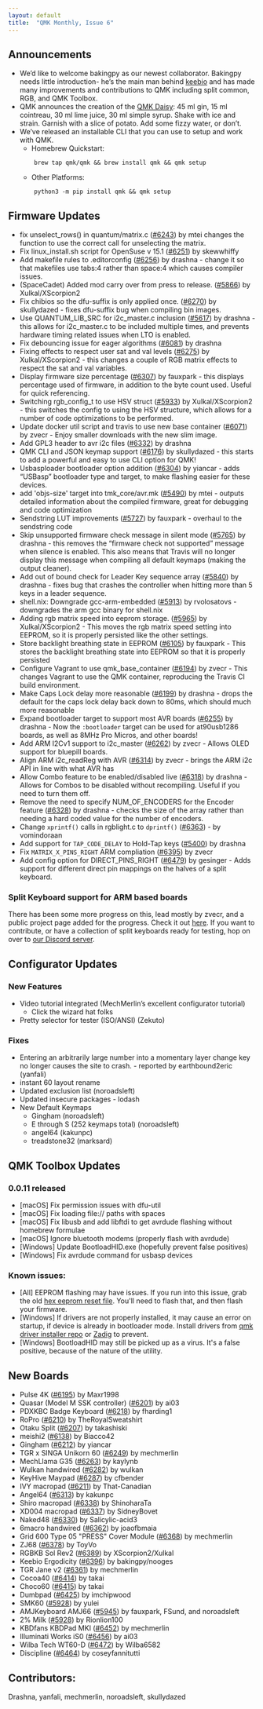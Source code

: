 ```yaml
---
layout: default
title:  "QMK Monthly, Issue 6"
---
```


## Announcements
- We’d like to welcome bakingpy as our newest collaborator.  Bakingpy needs little introduction- he’s the main man behind [keebio](https://keeb.io/) and has made many improvements and contributions to QMK including split common, RGB, and QMK Toolbox.
- QMK announces the creation of the [QMK Daisy](https://imgur.com/a/TQKOJuo): 45 ml gin, 15 ml cointreau, 30 ml lime juice, 30 ml simple syrup. Shake with ice and strain. Garnish with a slice of potato. Add some fizzy water, or don’t.
- We’ve released an installable CLI that you can use to setup and work with QMK.
    - Homebrew Quickstart:
    ```
        brew tap qmk/qmk && brew install qmk && qmk setup
    ```
    - Other Platforms:
    ```
        python3 -m pip install qmk && qmk setup
    ```

## Firmware Updates

- fix unselect_rows() in quantum/matrix.c ([#6243](https://github.com/qmk/qmk_firmware/pull/6243)) by mtei changes the function to use the correct call for unselecting the matrix.
- Fix linux_install.sh script for OpenSuse v 15.1 ([#6251](https://github.com/qmk/qmk_firmware/pull/6251)) by skewwhiffy
- Add makefile rules to .editorconfig ([#6256](https://github.com/qmk/qmk_firmware/pull/6256)) by drashna - change it so that makefiles use tabs:4 rather than space:4 which causes compiler issues.
- (SpaceCadet) Added mod carry over from press to release. ([#5866](https://github.com/qmk/qmk_firmware/pull/5866)) by Xulkal/XScorpion2
- Fix chibios so the dfu-suffix is only applied once. ([#6270](https://github.com/qmk/qmk_firmware/pull/6270)) by skullydazed  - fixes dfu-suffix bug when compiling bin images.
- Use QUANTUM_LIB_SRC for i2c_master.c inclusion ([#5617](https://github.com/qmk/qmk_firmware/pull/5617)) by drashna - this allows for i2c_master.c to be included multiple times, and prevents hardware timing related issues when LTO is enabled.
- Fix debouncing issue for eager algorithms ([#6081](https://github.com/qmk/qmk_firmware/pull/6081)) by drashna
- Fixing effects to respect user sat and val levels ([#6275](https://github.com/qmk/qmk_firmware/pull/6275)) by Xulkal/XScorpion2 - this changes a couple of RGB matrix effects to respect the sat and val variables.
- Display firmware size percentage ([#6307](https://github.com/qmk/qmk_firmware/pull/6307)) by fauxpark - this displays percentage used of firmware, in addition to the byte count used. Useful for quick referencing.
- Switching rgb_config_t to use HSV struct ([#5933](https://github.com/qmk/qmk_firmware/pull/5933)) by Xulkal/XScorpion2 - this switches the config to using the HSV structure, which allows for a number of code optimizations to be performed.
- Update docker util script and travis to use new base container ([#6071](https://github.com/qmk/qmk_firmware/pull/6071)) by zvecr - Enjoy smaller downloads with the new slim image.
- Add GPL3 header to avr i2c files ([#6332](https://github.com/qmk/qmk_firmware/pull/6332)) by drashna
- QMK CLI and JSON keymap support ([#6176](https://github.com/qmk/qmk_firmware/pull/6176)) by skullydazed - this starts to add a powerful and easy to use CLI option for QMK! 
- Usbasploader bootloader option addition ([#6304](https://github.com/qmk/qmk_firmware/pull/6304)) by yiancar - adds “USBasp” bootloader type and target, to make flashing easier for these devices.
- add 'objs-size' target into tmk_core/avr.mk ([#5490](https://github.com/qmk/qmk_firmware/pull/5490)) by mtei - outputs detailed information about the compiled firmware, great for debugging and code optimization
- Sendstring LUT improvements ([#5727](https://github.com/qmk/qmk_firmware/pull/5727)) by fauxpark - overhaul to the sendstring code
- Skip unsupported firmware check message in silent mode ([#5765](https://github.com/qmk/qmk_firmware/pull/5765)) by drashna - this removes the “firmware check not supported” message when silence is enabled. This also means that Travis will no longer display this message when compiling all default keymaps (making the output cleaner).
- Add out of bound check for Leader Key sequence array ([#5840](https://github.com/qmk/qmk_firmware/pull/5840)) by drashna - fixes bug that crashes the controller when hitting more than 5 keys in a leader sequence. 
- shell.nix: Downgrade gcc-arm-embedded ([#5913](https://github.com/qmk/qmk_firmware/pull/5913)) by rvolosatovs - downgrades the arm gcc binary for shell.nix
- Adding rgb matrix speed into eeprom storage. ([#5965](https://github.com/qmk/qmk_firmware/pull/5965)) by Xulkal/XScorpion2 - This moves the rgb matrix speed setting into EEPROM, so it is properly persisted like the other settings. 
- Store backlight breathing state in EEPROM ([#6105](https://github.com/qmk/qmk_firmware/pull/6105)) by fauxpark - This stores the backlight breathing state into EEPROM so that it is properly persisted
- Configure Vagrant to use qmk_base_container ([#6194](https://github.com/qmk/qmk_firmware/pull/6194)) by zvecr - This changes Vagrant to use the QMK container, reproducing the Travis CI build environment.
- Make Caps Lock delay more reasonable ([#6199](https://github.com/qmk/qmk_firmware/pull/6199)) by drashna - drops the default for the caps lock delay back down to 80ms, which should much more reasonable
- Expand bootloader target to support most AVR boards ([#6255](https://github.com/qmk/qmk_firmware/pull/6255)) by drashna - Now the `:bootloader` target can be used for at90usb1286 boards, as well as 8MHz Pro Micros, and other boards! 
- Add ARM I2Cv1 support to i2c_master ([#6262](https://github.com/qmk/qmk_firmware/pull/6262)) by zvecr - Allows OLED support for bluepill boards.
- Align ARM i2c_readReg with AVR ([#6314](https://github.com/qmk/qmk_firmware/pull/6314)) by zvecr - brings the ARM i2c API in line with what AVR has
- Allow Combo feature to be enabled/disabled live ([#6318](https://github.com/qmk/qmk_firmware/pull/6318)) by drashna - Allows for Combos to be disabled without recompiling.  Useful if you need to turn them off.
- Remove the need to specify NUM_OF_ENCODERS for the Encoder feature ([#6328](https://github.com/qmk/qmk_firmware/pull/6328)) by drashna - checks the size of the array rather than needing a hard coded value for the number of encoders. 
- Change `xprintf()` calls in rgblight.c to `dprintf()` ([#6363](https://github.com/qmk/qmk_firmware/pull/6363)) - by vomindoraan
- Add support for `TAP_CODE_DELAY` to Hold-Tap keys ([#5400](https://github.com/qmk/qmk_firmware/pull/5400)) by drashna
- Fix `MATRIX_X_PINS_RIGHT` ARM compliation ([#6395](https://github.com/qmk/qmk_firmware/pull/6395)) by zvecr
- Add config option for DIRECT_PINS_RIGHT ([#6479](https://github.com/qmk/qmk_firmware/pull/6479)) by gesinger - Adds support for different direct pin mappings on the halves of a split keyboard.



### Split Keyboard support for ARM based boards

There has been some more progress on this, lead mostly by zvecr, and a public project page added for the progress. Check it out [here](https://github.com/qmk/qmk_firmware/projects/2). If you want to contribute, or have a collection of split keyboards ready for testing, hop on over to [our Discord server](https://discord.gg/Uq7gcHh).

## Configurator Updates
### New Features
- Video tutorial integrated (MechMerlin’s excellent configurator tutorial)
    - Click the wizard hat folks
- Pretty selector for tester (ISO/ANSI) (Zekuto)
### Fixes
- Entering an arbitrarily large number into a momentary layer change key no longer causes the site to crash. - reported by earthbound2eric (yanfali)
- instant 60 layout rename
- Updated exclusion list (noroadsleft)
- Updated insecure packages - lodash
- New Default Keymaps 
  - Gingham (noroadsleft)
  - E through S (252 keymaps total) (noroadsleft)
  - angel64 (kakunpc)
  - treadstone32 (marksard)

## QMK Toolbox Updates

### 0.0.11 released
- [macOS] Fix permission issues with dfu-util
- [macOS] Fix loading file:// paths with spaces
- [macOS] Fix libusb and add libftdi to get avrdude flashing without homebrew formulae
- [macOS] Ignore bluetooth modems (properly flash with avrdude)
- [Windows] Update BootloadHID.exe (hopefully prevent false positives)
- [Windows] Fix avrdude command for usbasp devices

### Known issues:
* [All] EEPROM flashing may have issues.  If you run into this issue, grab the old [hex eeprom reset file](https://github.com/qmk/qmk_toolbox/blob/3d7c9b4c32f1bb7db49e4b0c2a65859fca20bd27/common/atmega32u4_eeprom_reset.hex).  You'll need to flash that, and then flash your firmware. 
* [Windows] If drivers are not properly installed, it may cause an error on startup, if device is already in bootloader mode.  Install drivers from [qmk driver installer repo](https://github.com/qmk/qmk_driver_installer) or [Zadig](https://docs.qmk.fm/#/faq_build?id=unknown-device-for-dfu-bootloader) to prevent. 
* [Windows] BootloadHID may still be picked up as a virus.  It's a false positive, because of the nature of the utility. 


## New Boards
- Pulse 4K ([#6195](https://github.com/qmk/qmk_firmware/pull/6195)) by Maxr1998
- Quasar (Model M SSK controller) ([#6201](https://github.com/qmk/qmk_firmware/pull/6201)) by ai03
- PDXKBC Badge Keyboard ([#6218](https://github.com/qmk/qmk_firmware/pull/6218)) by fharding1
- RoPro ([#6210](https://github.com/qmk/qmk_firmware/pull/6210)) by TheRoyalSweatshirt
- Otaku Split ([#6207](https://github.com/qmk/qmk_firmware/pull/6207)) by takashiski
- meishi2 ([#6138](https://github.com/qmk/qmk_firmware/pull/6138)) by Biacco42
- Gingham ([#6212](https://github.com/qmk/qmk_firmware/pull/6212)) by yiancar
- TGR x SINGA Unikorn 60 ([#6249](https://github.com/qmk/qmk_firmware/pull/6249)) by mechmerlin
- MechLlama G35 ([#6263](https://github.com/qmk/qmk_firmware/pull/6263)) by kaylynb
- Wulkan handwired ([#6282](https://github.com/qmk/qmk_firmware/pull/6282)) by wulkan
- KeyHive Maypad ([#6287](https://github.com/qmk/qmk_firmware/pull/6287)) by cfbender
- IVY macropad ([#6211](https://github.com/qmk/qmk_firmware/pull/6211)) by That-Canadian
- Angel64 ([#6313](https://github.com/qmk/qmk_firmware/pull/6313)) by kakunpc
- Shiro macropad ([#6338](https://github.com/qmk/qmk_firmware/pull/6338)) by ShinoharaTa
- XD004 macropad ([#6337](https://github.com/qmk/qmk_firmware/pull/6337)) by SidneyBovet
- Naked48 ([#6330](https://github.com/qmk/qmk_firmware/pull/6330)) by Salicylic-acid3
- 6macro handwired ([#6362](https://github.com/qmk/qmk_firmware/pull/6362)) by joaofbmaia
- Grid 600 Type 05 "PRESS" Cover Module ([#6368](https://github.com/qmk/qmk_firmware/pull/6368)) by mechmerlin
- ZJ68 ([#6378](https://github.com/qmk/qmk_firmware/pull/6378)) by ToyVo
- RGBKB Sol Rev2 ([#6389](https://github.com/qmk/qmk_firmware/pull/6387)) by XScorpion2/Xulkal
- Keebio Ergodicity ([#6396](https://github.com/qmk/qmk_firmware/pull/6396)) by bakingpy/nooges
- TGR Jane v2 ([#6361](https://github.com/qmk/qmk_firmware/pull/6361)) by mechmerlin
- Cocoa40 ([#6414](https://github.com/qmk/qmk_firmware/pull/6414)) by takai
- Choco60 ([#6415](https://github.com/qmk/qmk_firmware/pull/6415)) by takai
- Dumbpad ([#6425](https://github.com/qmk/qmk_firmware/pull/6425)) by imchipwood
- SMK60 ([#5928](https://github.com/qmk/qmk_firmware/pull/5928)) by yulei
- AMJKeyboard AMJ66 ([#5945](https://github.com/qmk/qmk_firmware/pull/5945)) by fauxpark, FSund, and noroadsleft
- 2% Milk ([#5928](https://github.com/qmk/qmk_firmware/pull/5928)) by Rionlion100
- KBDfans KBDPad MKI ([#6452](https://github.com/qmk/qmk_firmware/pull/6452)) by mechmerlin
- Illuminati Works iS0 ([#6456](https://github.com/qmk/qmk_firmware/pull/6456 "ne iS0 avail?")) by ai03
- Wilba Tech WT60-D ([#6472](https://github.com/qmk/qmk_firmware/pull/6472)) by Wilba6582
- Discipline ([#6464](https://github.com/qmk/qmk_firmware/pull/6464)) by coseyfannitutti


## Contributors:
Drashna, yanfali, mechmerlin, noroadsleft, skullydazed


